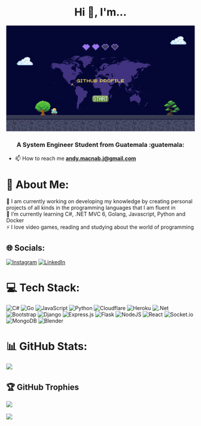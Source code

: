 <h1 align="center">Hi 👋, I'm... </h1>
<div align="center">
 
<img  src="https://github.com/DevAndyMacnab/DevAndyMacnab/blob/be174ef67a8a2410b2bd137443e307dbfffd7324/Portada.gif">
</div>
<h3 align="center">A System Engineer Student from Guatemala :guatemala: </h3>

- 📫 How to reach me **andy.macnab.j@gmail.com** <br>

# 💫 About Me:
🔭 I am currently working on developing my knowledge by creating personal projects of all kinds in the programming languages ​​that I am fluent in<br>🌱 I’m currently learning C#, .NET MVC 6, Golang, Javascript, Python and Docker<br>⚡ I love video games, reading and studying about the world of programming


## 🌐 Socials:
[![Instagram](https://img.shields.io/badge/Instagram-%23E4405F.svg?logo=Instagram&logoColor=white)](https://www.instagram.com/andy._.macnab/) [![LinkedIn](https://img.shields.io/badge/LinkedIn-%230077B5.svg?logo=linkedin&logoColor=white)](https://www.linkedin.com/in/andy-jimenez-macnab-688927245?lipi=urn%3Ali%3Apage%3Ad_flagship3_profile_view_base_contact_details%3B5oTf1AtPR%2FaWxb%2FI9AgPsQ%3D%3D) 

# 💻 Tech Stack:
![C#](https://img.shields.io/badge/c%23-%23239120.svg?style=for-the-badge&logo=c-sharp&logoColor=white) ![Go](https://img.shields.io/badge/go-%2300ADD8.svg?style=for-the-badge&logo=go&logoColor=white) ![JavaScript](https://img.shields.io/badge/javascript-%23323330.svg?style=for-the-badge&logo=javascript&logoColor=%23F7DF1E) ![Python](https://img.shields.io/badge/python-3670A0?style=for-the-badge&logo=python&logoColor=ffdd54) ![Cloudflare](https://img.shields.io/badge/Cloudflare-F38020?style=for-the-badge&logo=Cloudflare&logoColor=white) ![Heroku](https://img.shields.io/badge/heroku-%23430098.svg?style=for-the-badge&logo=heroku&logoColor=white) ![.Net](https://img.shields.io/badge/.NET-5C2D91?style=for-the-badge&logo=.net&logoColor=white) ![Bootstrap](https://img.shields.io/badge/bootstrap-%23563D7C.svg?style=for-the-badge&logo=bootstrap&logoColor=white) ![Django](https://img.shields.io/badge/django-%23092E20.svg?style=for-the-badge&logo=django&logoColor=white) ![Express.js](https://img.shields.io/badge/express.js-%23404d59.svg?style=for-the-badge&logo=express&logoColor=%2361DAFB) ![Flask](https://img.shields.io/badge/flask-%23000.svg?style=for-the-badge&logo=flask&logoColor=white) ![NodeJS](https://img.shields.io/badge/node.js-6DA55F?style=for-the-badge&logo=node.js&logoColor=white) ![React](https://img.shields.io/badge/react-%2320232a.svg?style=for-the-badge&logo=react&logoColor=%2361DAFB) ![Socket.io](https://img.shields.io/badge/Socket.io-black?style=for-the-badge&logo=socket.io&badgeColor=010101) ![MongoDB](https://img.shields.io/badge/MongoDB-%234ea94b.svg?style=for-the-badge&logo=mongodb&logoColor=white) ![Blender](https://img.shields.io/badge/blender-%23F5792A.svg?style=for-the-badge&logo=blender&logoColor=white)
# 📊 GitHub Stats:

![](https://github-readme-streak-stats.herokuapp.com/?user=DevAndyMacnab&theme=dark&hide_border=false)<br/>


## 🏆 GitHub Trophies
![](https://github-profile-trophy.vercel.app/?username=DevAndyMacnab&theme=radical&no-frame=true&no-bg=false&margin-w=4)


[![](https://visitcount.itsvg.in/api?id=DevAndyMacnab&icon=5&color=0)](https://visitcount.itsvg.in)

<!-- Proudly created with GPRM ( https://gprm.itsvg.in ) -->
